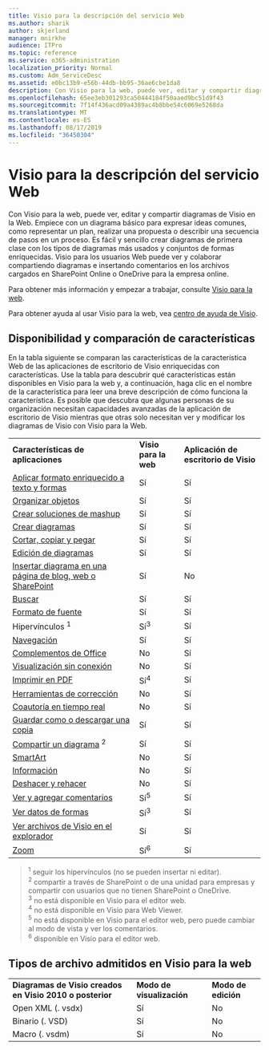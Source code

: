 ```yaml
---
title: Visio para la descripción del servicio Web
ms.author: sharik
author: skjerland
manager: mnirkhe
audience: ITPro
ms.topic: reference
ms.service: o365-administration
localization_priority: Normal
ms.custom: Adm_ServiceDesc
ms.assetid: e0bc13b9-e56b-44db-bb95-36ae6cbe1da8
description: Con Visio para la web, puede ver, editar y compartir diagramas de Visio en la Web. Empiece con un diagrama básico para expresar ideas comunes, como representar un plan, realizar una propuesta o describir una secuencia de pasos en un proceso. Es fácil y sencillo crear diagramas de primera clase con los tipos de diagramas más usados y conjuntos de formas enriquecidas. Visio para los usuarios Web puede ver y colaborar compartiendo diagramas e insertando comentarios en los archivos cargados en SharePoint Online o OneDrive para la empresa online.
ms.openlocfilehash: 65ee3eb301293ca50444184f50aaed9bc51d9f43
ms.sourcegitcommit: 7f14f436acd09a4389ac4b8bbe54c6069e5268da
ms.translationtype: MT
ms.contentlocale: es-ES
ms.lasthandoff: 08/17/2019
ms.locfileid: "36450304"
---
```

# <a name="visio-for-the-web-service-description"></a>Visio para la descripción del servicio Web

Con Visio para la web, puede ver, editar y compartir diagramas de Visio en la Web. Empiece con un diagrama básico para expresar ideas comunes, como representar un plan, realizar una propuesta o describir una secuencia de pasos en un proceso. Es fácil y sencillo crear diagramas de primera clase con los tipos de diagramas más usados y conjuntos de formas enriquecidas. Visio para los usuarios Web puede ver y colaborar compartiendo diagramas e insertando comentarios en los archivos cargados en SharePoint Online o OneDrive para la empresa online.
  
Para obtener más información y empezar a trabajar, consulte [Visio para la web](https://products.office.com/en-US/visio/visio-online).
  
Para obtener ayuda al usar Visio para la web, vea [centro de ayuda de Visio](https://support.office.com/visio).
  
## <a name="feature-availability-and-comparison"></a>Disponibilidad y comparación de características

En la tabla siguiente se comparan las características de la característica Web de las aplicaciones de escritorio de Visio enriquecidas con características. Use la tabla para descubrir qué características están disponibles en Visio para la web y, a continuación, haga clic en el nombre de la característica para leer una breve descripción de cómo funciona la característica. Es posible que descubra que algunas personas de su organización necesitan capacidades avanzadas de la aplicación de escritorio de Visio mientras que otras solo necesitan ver y modificar los diagramas de Visio con Visio para la Web. 
  
||||
|:-----|:-----|:-----|
|**Características de aplicaciones** <br/> |**Visio para la web** <br/> |**Aplicación de escritorio de Visio** <br/> |
|[Aplicar formato enriquecido a texto y formas](visio-online.md#apply-rich-formatting-to-text-and-shapes) <br/> |Sí  <br/> |Sí  <br/> |
|[Organizar objetos](visio-online.md#arrange-objects) <br/> |Sí  <br/> |Sí  <br/> |
|[Crear soluciones de mashup](visio-online.md#build-mashup-solutions) <br/> |Sí  <br/> |Sí  <br/> |
|[Crear diagramas](visio-online.md#create-diagrams) <br/> |Sí  <br/> |Sí  <br/> |
|[Cortar, copiar y pegar](visio-online.md#cut-copy-and-paste) <br/> |Sí  <br/> |Sí  <br/> |
|[Edición de diagramas](visio-online.md#edit-diagrams) <br/> |Sí  <br/> |Sí  <br/> |
|[Insertar diagrama en una página de blog, web o SharePoint](visio-online.md#embed-diagram-in-a-sharepoint-web-or-blog-page) <br/> |Sí  <br/> |No  <br/> |
|[Buscar](visio-online.md#find) <br/> |Sí  <br/> |Sí  <br/> |
|[Formato de fuente](visio-online.md#font-formatting) <br/> |Sí  <br/> |Sí  <br/> |
|[](visio-online.md#hyperlinks) Hipervínculos <sup>1</sup> <br/> |Sí<sup>3</sup> <br/> |Sí  <br/> |
|[Navegación](visio-online.md#navigation) <br/> |Sí  <br/> |Sí  <br/> |
|[Complementos de Office](visio-online.md#office-add-ins) <br/> |No  <br/> |Sí  <br/> |
|[Visualización sin conexión](visio-online.md#offline-viewing) <br/> |No  <br/> |Sí  <br/> |
|[Imprimir en PDF](visio-online.md#print-to-pdf) <br/> |Sí<sup>4</sup> <br/> |Sí  <br/> |
|[Herramientas de corrección](visio-online.md#proofing-tools) <br/> |No  <br/> |Sí  <br/> |
|[Coautoría en tiempo real](visio-online.md#real-time-co-authoring) <br/> |No  <br/> |Sí  <br/> |
|[Guardar como o descargar una copia](visio-online.md#save-as-or-download-a-copy) <br/> |Sí  <br/> |Sí  <br/> |
|[Compartir un diagrama](visio-online.md#share-a-diagram) <sup>2</sup> <br/> |Sí  <br/> |Sí  <br/> |
|[SmartArt](visio-online.md#smartart) <br/> |No  <br/> |Sí  <br/> |
|[Información](visio-online.md#tell-me) <br/> |No  <br/> |Sí  <br/> |
|[Deshacer y rehacer](visio-online.md#undo-and-redo) <br/> |No  <br/> |Sí  <br/> |
|[Ver y agregar comentarios](visio-online.md#view-and-add-comments) <br/> |Sí<sup>5</sup> <br/> |Sí  <br/> |
|[Ver datos de formas](visio-online.md#view-shape-data) <br/> |Sí<sup>3</sup> <br/> |Sí  <br/> |
|[Ver archivos de Visio en el explorador](visio-online.md#view-visio-files-in-the-browser) <br/> |Sí  <br/> |Sí  <br/> |
|[Zoom](visio-online.md#zoom) <br/> |Sí<sup>6</sup> <br/> |Sí  <br/> |
   
> <sup>1</sup> seguir los hipervínculos (no se pueden insertar ni editar). 
<br/><sup>2</sup> compartir a través de SharePoint o de una unidad para empresas y compartir con usuarios que no tienen SharePoint o OneDrive. 
<br/> <sup>3</sup> no está disponible en Visio para el editor web.
<br/><sup>4</sup> no está disponible en Visio para Web Viewer. 
<br/><sup>5</sup> no está disponible en Visio para el editor web, pero puede cambiar al modo de vista y ver los comentarios. 
<br/><sup>6</sup> disponible en Visio para el editor web. 
  
## <a name="supported-file-types-in-visio-for-the-web"></a>Tipos de archivo admitidos en Visio para la web

||||
|:-----|:-----|:-----|
|**Diagramas de Visio creados en Visio 2010 o posterior** <br/> |**Modo de visualización** <br/> |**Modo de edición** <br/> |
|Open XML (. vsdx)  <br/> |Sí  <br/> |No  <br/> |
|Binario (. VSD)  <br/> |Sí  <br/> |No  <br/> |
|Macro (. vsdm)  <br/> |Sí  <br/> |No  <br/> |
   

